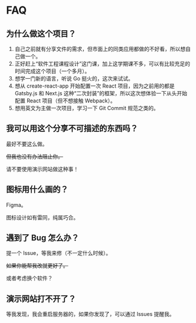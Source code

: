 # FAQ

## 为什么做这个项目？

1. 自己之前就有分享文件的需求，但市面上的同类应用都做的不好看，所以想自己做一个。
2. 正好赶上“软件工程课程设计”这门课，加上这学期课不多，可以有比较充足的时间完成这个项目（一个多月）。
3. 想学一门新的语言，听说 Go 挺火的，这次来试试。
4. 想从 create-react-app 开始配置一次 React 项目，因为之前用的都是 Gatsby.js 和 Next.js 这种“二次封装”的框架，所以这次想体验一下从头开始配置 React 项目（但不想接触 Webpack）。
5. 想用英文为主做一次项目，学习一下 Git Commit 规范之类的。

## 我可以用这个分享不可描述的东西吗？

最好不要这么做。

~~但我也没有办法阻止你。~~

请不要使用演示网站做这种事！

## 图标用什么画的？

Figma。

图标设计如有雷同，纯属巧合。

## 遇到了 Bug 怎么办？

提一个 Issue，等我来修（不一定什么时候）。

~~如果你能帮我改就更好了。~~

或者考虑换个软件？

## 演示网站打不开了？

等我发现，我会重启服务器的，如果你发现了，可以通过 Issues 提醒我。